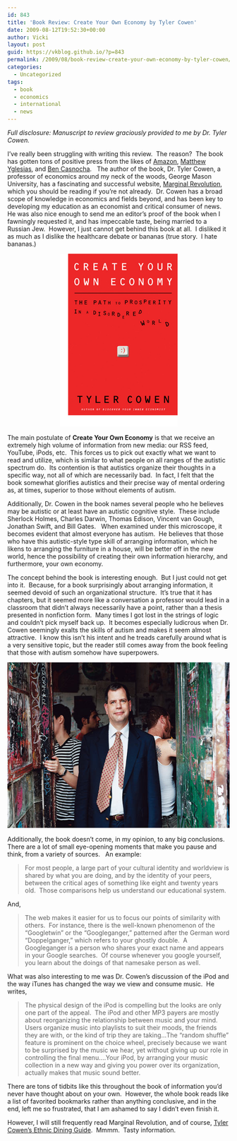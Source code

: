 ```yaml
---
id: 843
title: 'Book Review: Create Your Own Economy by Tyler Cowen'
date: 2009-08-12T19:52:30+00:00
author: Vicki
layout: post
guid: https://vkblog.github.io/?p=843
permalink: /2009/08/book-review-create-your-own-economy-by-tyler-cowen/
categories:
  - Uncategorized
tags:
  - book
  - economics
  - international
  - news
---
```

_Full disclosure: Manuscript to review graciously provided to me by Dr. Tyler Cowen._ 

I&#8217;ve really been struggling with writing this review.  The reason?  The book has gotten tons of positive press from the likes of [Amazon](http://www.amazon.com/Create-Your-Own-Economy-Prosperity/dp/0525951237), [Matthew Yglesias](http://yglesias.thinkprogress.org/archives/2009/07/34001.php), and [Ben Casnocha](http://www.american.com/archive/2009/june/rssted-development).   The author of the book, Dr. Tyler Cowen, a professor of economics around my neck of the woods, George Mason University, has a fascinating and successful website, [Marginal Revolution](http://www.marginalrevolution.com/), which you should be reading if you&#8217;re not already.  Dr. Cowen has a broad scope of knowledge in economics and fields beyond, and has been key to developing my education as an economist and critical consumer of news.  He was also nice enough to send me an editor&#8217;s proof of the book when I fawningly requested it, and has impeccable taste, being married to a Russian Jew.  However, I just cannot get behind this book at all.  I disliked it as much as I dislike the healthcare debate or bananas (true story.  I hate bananas.)

<p style="text-align: center;">
  <a href="https://raw.githubusercontent.com/vkblog/vkblog.github.io/master/public/img/2009/07/create-your-own-economyblurbbook.jpg"><img class="size-full wp-image-845 aligncenter" title="create-your-own-economyblurbbook" src="https://raw.githubusercontent.com/vkblog/vkblog.github.io/master/public/img/2009/07/create-your-own-economyblurbbook.jpg" alt="create-your-own-economyblurbbook" width="267" height="391" /></a>
</p>

The main postulate of **Create Your Own Economy** is that we receive an extremely high volume of information from new media: our RSS feed, YouTube, iPods, etc.  This forces us to pick out exactly what we want to read and utilize, which is similar to what people on all ranges of the autistic spectrum do.  Its contention is that autistics organize their thoughts in a specific way, not all of which are necessarily bad.  In fact, I felt that the book somewhat glorifies autistics and their precise way of mental ordering as, at times, superior to those without elements of autism.

Additionally, Dr. Cowen in the book names several people who he believes may be autistic or at least have an autistic cognitive style.  These include Sherlock Holmes, Charles Darwin, Thomas Edison, Vincent van Gough, Jonathan Swift, and Bill Gates.   When examined under this microscope, it becomes evident that almost everyone has autism.  He believes that those who have this autistic-style type skill of arranging information, which he likens to arranging the furniture in a house, will be better off in the new world, hence the possibility of creating their own information hierarchy, and furthermore, your own economy.

The concept behind the book is interesting enough.  But I just could not get into it.  Because, for a book surprisingly about arranging information, it seemed devoid of such an organizational structure.  It&#8217;s true that it has chapters, but it seemed more like a conversation a professor would lead in a classroom that didn&#8217;t always necessarily have a point, rather than a thesis presented in nonfiction form.  Many times I got lost in the strings of logic and couldn&#8217;t pick myself back up.  It becomes especially ludicrous when Dr. Cowen seemingly exalts the skills of autism and makes it seem almost attractive.  I know this isn&#8217;t his intent and he treads carefully around what is a very sensitive topic, but the reader still comes away from the book feeling that those with autism somehow have superpowers.

[<img class="aligncenter size-full wp-image-1053" title="cowen070730_560" src="https://raw.githubusercontent.com/vkblog/vkblog.github.io/master/public/img/2009/08/cowen070730_560.jpg" alt="cowen070730_560" width="560" height="375" />](https://raw.githubusercontent.com/vkblog/vkblog.github.io/master/public/img/2009/08/cowen070730_560.jpg)

Additionally, the book doesn&#8217;t come, in my opinion, to any big conclusions.  There are a lot of small eye-opening moments that make you pause and think, from a variety of sources.   An example:

> For most people, a large part of your cultural identity and worldview is shared by what you are doing, and by the identity of your peers, between the critical ages of something like eight and twenty years old.  Those comparisons help us understand our educational system.

And,

> The web makes it easier for us to focus our points of similarity with others.  For instance, there is the well-known phenomenon of the &#8220;Googletwin&#8221; or the &#8220;Googleganger,&#8221; patterned after the German word &#8220;Doppelganger,&#8221; which refers to your ghostly double.  A Googleganger is a person who shares your exact name and appears in your Google searches.  Of course whenever you google yourself, you learn about the doings of that namesake person as well.

<p style="text-align: left;">
  What was also interesting to me was Dr. Cowen&#8217;s discussion of the iPod and the way iTunes has changed the way we view and consume music.  He writes,
</p>

> <p style="text-align: left;">
>   The physical design of the iPod is compelling but the looks are only one part of the appeal.  The iPod and other MP3 payers are mostly about reorganizing the relationship between music and your mind.  Users organize music into playlists to suit their moods, the friends they are with, or the kind of trip they are taking&#8230;The &#8220;random shuffle&#8221; feature is prominent on the choice wheel, precisely because we want to be surprised by the music we hear, yet without giving up our role in controlling the final menu&#8230;.Your iPod, by arranging your music collection in a new way and giving you power over its organization, actually makes that music sound better.
> </p>

There are tons of tidbits like this throughout the book of information you&#8217;d never have thought about on your own.  However, the whole book reads like a list of favorited bookmarks rather than anything conclusive, and in the end, left me so frustrated, that I am ashamed to say I didn&#8217;t even finish it.

However, I will still frequently read Marginal Revolution, and of course, [Tyler Cowen&#8217;s Ethnic Dining Guide](http://www.tylercowensethnicdiningguide.com/).  Mmmm.  Tasty information.